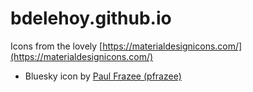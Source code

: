 # bdelehoy.github.io

Icons from the lovely [https://materialdesignicons.com/](https://materialdesignicons.com/)
* Bluesky icon by [Paul Frazee (pfrazee)](https://github.com/FortAwesome/Font-Awesome/issues/19810#issuecomment-1854999604)
